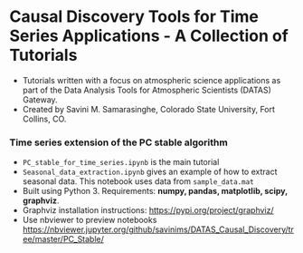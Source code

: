 # Causal Discovery Tools for Time Series Applications - A Collection of Tutorials
* Tutorials written with a focus on atmospheric science applications as part of the Data Analysis Tools for Atmospheric Scientists (DATAS) Gateway.
* Created by Savini M. Samarasinghe, Colorado State University, Fort Collins, CO.

### Time series extension of the PC stable algorithm
  * `PC_stable_for_time_series.ipynb` is the main tutorial
  * `Seasonal_data_extraction.ipynb` gives an example of how to extract seasonal data. This notebook uses data from `sample_data.mat` 
  * Built using Python 3. Requirements: **numpy, pandas, matplotlib, scipy, graphviz**.
  * Graphviz installation instructions: https://pypi.org/project/graphviz/
  * Use nbviewer to preview notebooks https://nbviewer.jupyter.org/github/savinims/DATAS_Causal_Discovery/tree/master/PC_Stable/
